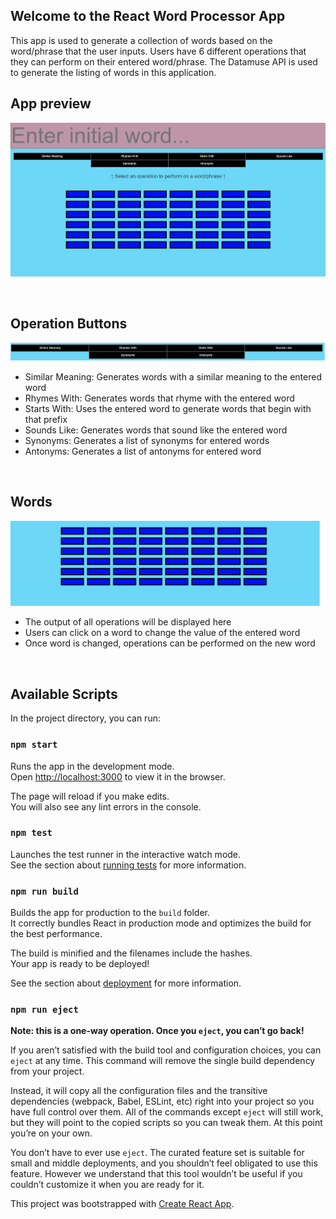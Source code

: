 ## Welcome to the React Word Processor App
This app is used to generate a collection of words based on the word/phrase that the user inputs. Users have 6 different operations that they can perform on their entered word/phrase. The Datamuse API is used to generate the listing of words in this application.

## App preview
![Application](/public/wordApp.png)

<br />

## Operation Buttons

![Application](/public/operations.png)

- Similar Meaning: Generates words with a similar meaning to the entered word <br />
- Rhymes With:     Generates words that rhyme with the entered word      <br />
- Starts With:     Uses the entered word to generate words that begin with that prefix       <br />
- Sounds Like:     Generates words that sound like the entered word      <br />  
- Synonyms:        Generates a list of synonyms for entered words        <br />
- Antonyms:        Generates a list of antonyms for entered word         <br />


<br />


## Words
![Application](/public/words.png)

- The output of all operations will be displayed here
- Users can click on a word to change the value of the entered word
- Once word is changed, operations can be performed on the new word


<br />


## Available Scripts

In the project directory, you can run:

### `npm start`

Runs the app in the development mode.<br />
Open [http://localhost:3000](http://localhost:3000) to view it in the browser.

The page will reload if you make edits.<br />
You will also see any lint errors in the console.

### `npm test`

Launches the test runner in the interactive watch mode.<br />
See the section about [running tests](https://facebook.github.io/create-react-app/docs/running-tests) for more information.

### `npm run build`

Builds the app for production to the `build` folder.<br />
It correctly bundles React in production mode and optimizes the build for the best performance.

The build is minified and the filenames include the hashes.<br />
Your app is ready to be deployed!

See the section about [deployment](https://facebook.github.io/create-react-app/docs/deployment) for more information.

### `npm run eject`

**Note: this is a one-way operation. Once you `eject`, you can’t go back!**

If you aren’t satisfied with the build tool and configuration choices, you can `eject` at any time. This command will remove the single build dependency from your project.

Instead, it will copy all the configuration files and the transitive dependencies (webpack, Babel, ESLint, etc) right into your project so you have full control over them. All of the commands except `eject` will still work, but they will point to the copied scripts so you can tweak them. At this point you’re on your own.

You don’t have to ever use `eject`. The curated feature set is suitable for small and middle deployments, and you shouldn’t feel obligated to use this feature. However we understand that this tool wouldn’t be useful if you couldn’t customize it when you are ready for it.


This project was bootstrapped with [Create React App](https://github.com/facebook/create-react-app).

